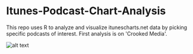 # Itunes-Podcast-Chart-Analysis
This repo uses R to analyze and visualize itunescharts.net data by picking specific podcasts of interest.  First analysis is on 'Crooked Media'.

![alt text](https://github.com/jsaliani92/Itunes-Podcast-Chart-Analysis/blob/19bf8a54b9f6ebbd774f5a75970e03ee51c77e1c/Images/Crooked_Media/Output/Tables/Total_Data_Table.png)
